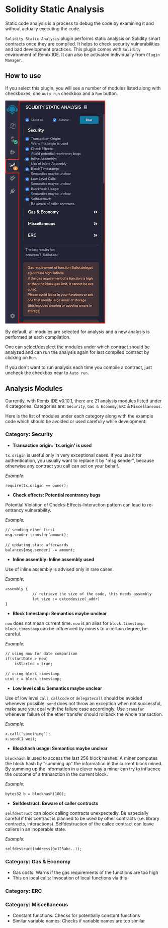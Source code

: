 Solidity Static Analysis
========================

Static code analysis is a process to debug the code by examining it and without actually executing the code. 

`Solidity Static Analysis` plugin performs static analysis on Solidity smart contracts once they are compiled. It helps to check security vulnerabilities and bad development practices. This plugin comes with `Solidity` environment of Remix IDE. It can also be activated individually from `Plugin Manager`.

How to use
------------

If you select this plugin, you will see a number of modules listed along with checkboxes, one `Auto run` checkbox and a `Run` button.

![](images/a-static-analysis.png)

By default, all modules are selected for analysis and a new analysis is performed at each compilation.

One can select/deselect the modules under which contract should be analyzed and can run the analysis again for last compiled contract by clicking on `Run`.

If you don't want to run analysis each time you compile a contract, just uncheck the checkbox near to `Auto run`.

Analysis Modules
-----------------
Currently, with Remix IDE v0.10.1, there are 21 analysis modules listed under 4 categories. Categories are: `Security`, `Gas & Economy`, `ERC` & `Miscellaneous`.

Here is the list of modules under each category along with the example code which should be avoided or used carefully while development:

### Category: Security
-   **Transaction origin: 'tx.origin' is used**

`tx.origin` is useful only in very exceptional cases. If you use it for authentication, you usually want to replace it by "msg.sender", because otherwise any contract you call can act on your behalf.

_Example:_
```
require(tx.origin == owner);
```

-   **Check effects: Potential reentrancy bugs**

Potential Violation of Checks-Effects-Interaction pattern can lead to re-entrancy vulnerability.

_Example:_
```
// sending ether first
msg.sender.transfer(amount);

// updating state afterwards
balances[msg.sender] -= amount;
```

-   **Inline assembly: Inline assembly used**

Use of inline assembly is advised only in rare cases.

_Example:_
```
assembly {
            // retrieve the size of the code, this needs assembly
            let size := extcodesize(_addr)
}
```
-   **Block timestamp: Semantics maybe unclear**

`now` does not mean current time. `now` is an alias for `block.timestamp`. `block.timestamp` can be influenced by miners to a certain degree, be careful.

_Example:_
```
// using now for date comparison
if(startDate > now)
    isStarted = true;

// using block.timestamp
uint c = block.timestamp;
```
-   **Low level calls: Semantics maybe unclear**

Use of low level `call`, `callcode` or `delegatecall` should be avoided whenever possible. `send` does not throw an exception when not successful, make sure you deal with the failure case accordingly. Use `transfer` whenever failure of the ether transfer should rollback the whole transaction.

_Example:_
```
x.call('something');
x.send(1 wei);
```
-   **Blockhash usage: Semantics maybe unclear**

`blockhash` is used to access the last 256 block hashes. A miner computes the block hash by "summing up" the information in the current block mined. By summing up the information in a clever way a miner can try to influence the outcome of a transaction in the current block.

_Example:_
```
bytes32 b = blockhash(100);
```
-   **Selfdestruct: Beware of caller contracts**

`selfdestruct` can block calling contracts unexpectedly. Be especially careful if this contract is planned to be used by other contracts (i.e. library contracts, interactions). Selfdestruction of the callee contract can leave callers in an inoperable state.

_Example:_
```
selfdestruct(address(0x123abc..));
```

### Category: Gas & Economy
-   Gas costs: Warns if the gas requirements of the functions
    are too high
-   This on local calls: Invocation of local functions via
    this

### Category: ERC

### Category: Miscellaneous
-   Constant functions: Checks for potentially constant
    functions
-   Similar variable names: Checks if variable names are too
    similar
